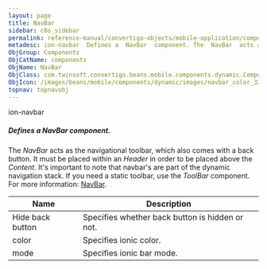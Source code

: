```yaml
---
layout: page
title: NavBar
sidebar: c8o_sidebar
permalink: reference-manual/convertigo-objects/mobile-application/components/components/navbar/
metadesc: ion-navbar  Defines a  NavBar  component. The  NavBar  acts as the navigational toolbar, which also comes with a back button. It must be placed within
ObjGroup: Components
ObjCatName: components
ObjName: NavBar
ObjClass: com.twinsoft.convertigo.beans.mobile.components.dynamic.ComponentManager$1
ObjIcon: /images/beans/mobile/components/dynamic/images/navbar_color_32x32.png
topnav: topnavobj
---
```

ion-navbar
##### Defines a <i>NavBar</i> component.
The <i>NavBar</i> acts as the navigational toolbar, which also comes with a back button.
It must be placed within an <i>Header</i> in order to be placed above the <i>Content</i>.
It's important to note that navbar's are part of the dynamic navigation stack. If you need a static toolbar, use the <i>ToolBar</i> component.
 For more information: <a href='https://ionicframework.com/docs/v3/api/components/toolbar/Navbar/' target='_blank'>NavBar</a>.

Name | Description 
--- | ---
Hide back button | Specifies whether back button is hidden or not.
color | Specifies ionic color.
mode | Specifies ionic bar mode.

